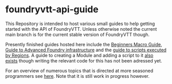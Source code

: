 # foundryvtt-api-guide
This Repository is intended to host various small guides to help getting started with the API of FoundryVTT. Unless otherwise noted the current main branch is for the current stable version of FoundryVTT though.

Presently finished guides hosted here include the [Beginners Macro Guide](https://github.com/GamerFlix/foundryvtt-api-guide/blob/main/macro_guide.md), [Guide to Advanced Foundry infrastructure](https://github.com/GamerFlix/foundryvtt-api-guide/blob/main/advanced_api_guide.md) and the [guide to scripts executed by Regions](https://github.com/GamerFlix/foundryvtt-api-guide/blob/main/region_macros_guide.md).
A guide to creating a Module and adding a script to it [also exists](https://github.com/GamerFlix/foundryvtt-api-guide/blob/main/module_guide_create.md) though writing the relevant code for this has not been adressed yet.

For an overview of numerous topics that is directed at more seasoned programmers see [here](https://mxzf.gitlab.io/foundry-info/). Note that it is still work in progress however.
